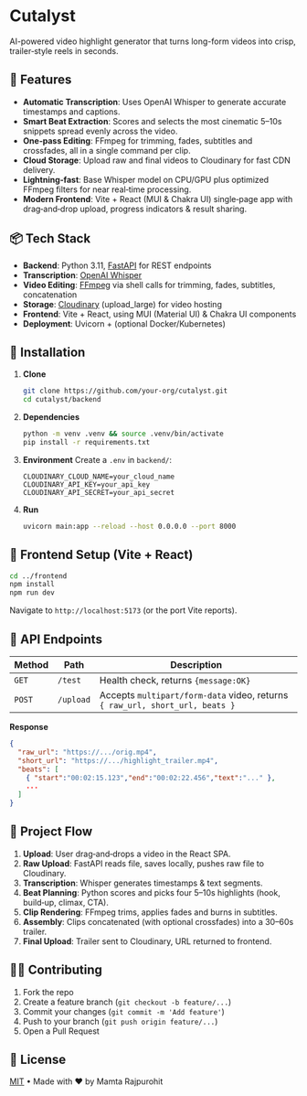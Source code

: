 # Cutalyst

AI-powered video highlight generator that turns long-form videos into crisp, trailer‑style reels in seconds.

## 🚀 Features

* **Automatic Transcription**: Uses OpenAI Whisper to generate accurate timestamps and captions.
* **Smart Beat Extraction**: Scores and selects the most cinematic 5–10s snippets spread evenly across the video.
* **One‑pass Editing**: FFmpeg for trimming, fades, subtitles and crossfades, all in a single command per clip.
* **Cloud Storage**: Upload raw and final videos to Cloudinary for fast CDN delivery.
* **Lightning‑fast**: Base Whisper model on CPU/GPU plus optimized FFmpeg filters for near real‑time processing.
* **Modern Frontend**: Vite + React (MUI & Chakra UI) single‑page app with drag‑and‑drop upload, progress indicators & result sharing.

## 📦 Tech Stack

* **Backend**: Python 3.11, [FastAPI](https://fastapi.tiangolo.com/) for REST endpoints
* **Transcription**: [OpenAI Whisper](https://github.com/openai/whisper)
* **Video Editing**: [FFmpeg](https://ffmpeg.org/) via shell calls for trimming, fades, subtitles, concatenation
* **Storage**: [Cloudinary](https://cloudinary.com/) (upload\_large) for video hosting
* **Frontend**: Vite + React, using MUI (Material UI) & Chakra UI components
* **Deployment**: Uvicorn + (optional Docker/Kubernetes)

## 🔧 Installation

1. **Clone**

   ```bash
   git clone https://github.com/your‑org/cutalyst.git
   cd cutalyst/backend
   ```
2. **Dependencies**

   ```bash
   python -m venv .venv && source .venv/bin/activate
   pip install -r requirements.txt
   ```
3. **Environment**
   Create a `.env` in `backend/`:

   ```dotenv
   CLOUDINARY_CLOUD_NAME=your_cloud_name
   CLOUDINARY_API_KEY=your_api_key
   CLOUDINARY_API_SECRET=your_api_secret
   ```
4. **Run**

   ```bash
   uvicorn main:app --reload --host 0.0.0.0 --port 8000
   ```

## 🚀 Frontend Setup (Vite + React)

```bash
cd ../frontend
npm install
npm run dev
```

Navigate to `http://localhost:5173` (or the port Vite reports).

## 🔗 API Endpoints

| Method | Path      | Description                                                                  |
| ------ | --------- | ---------------------------------------------------------------------------- |
| `GET`  | `/test`   | Health check, returns `{message:OK}`                                         |
| `POST` | `/upload` | Accepts `multipart/form-data` video, returns `{ raw_url, short_url, beats }` |

**Response**

```json
{
  "raw_url": "https://.../orig.mp4",
  "short_url": "https://.../highlight_trailer.mp4",
  "beats": [
    { "start":"00:02:15.123","end":"00:02:22.456","text":"..." },
    ...
  ]
}
```

## 🎯 Project Flow

1. **Upload**: User drag‑and‑drops a video in the React SPA.
2. **Raw Upload**: FastAPI reads file, saves locally, pushes raw file to Cloudinary.
3. **Transcription**: Whisper generates timestamps & text segments.
4. **Beat Planning**: Python scores and picks four 5–10s highlights (hook, build‑up, climax, CTA).
5. **Clip Rendering**: FFmpeg trims, applies fades and burns in subtitles.
6. **Assembly**: Clips concatenated (with optional crossfades) into a 30–60s trailer.
7. **Final Upload**: Trailer sent to Cloudinary, URL returned to frontend.

## 👩‍💻 Contributing

1. Fork the repo
2. Create a feature branch (`git checkout -b feature/...`)
3. Commit your changes (`git commit -m 'Add feature'`)
4. Push to your branch (`git push origin feature/...`)
5. Open a Pull Request

## 📄 License

[MIT](LICENSE) • Made with ❤️ by Mamta Rajpurohit